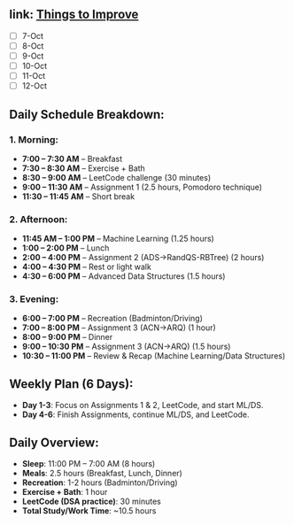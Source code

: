 ## link: [Things to Improve](Things%20to%20Improve.md)

- [ ] 7-Oct
- [ ] 8-Oct
- [ ] 9-Oct
- [ ] 10-Oct
- [ ] 11-Oct
- [ ] 12-Oct

## Daily Schedule Breakdown:

### 1. Morning:
- **7:00 – 7:30 AM** – Breakfast
- **7:30 – 8:30 AM** – Exercise + Bath
- **8:30 – 9:00 AM** – LeetCode challenge (30 minutes)
- **9:00 – 11:30 AM** – Assignment 1 (2.5 hours, Pomodoro technique)
- **11:30 – 11:45 AM** – Short break

### 2. Afternoon:
- **11:45 AM – 1:00 PM** – Machine Learning (1.25 hours)
- **1:00 – 2:00 PM** – Lunch
- **2:00 – 4:00 PM** – Assignment 2 (ADS->RandQS-RBTree) (2 hours)
- **4:00 – 4:30 PM** – Rest or light walk
- **4:30 – 6:00 PM** – Advanced Data Structures (1.5 hours)

### 3. Evening:
- **6:00 – 7:00 PM** – Recreation (Badminton/Driving)
- **7:00 – 8:00 PM** – Assignment 3 (ACN->ARQ) (1 hour)
- **8:00 – 9:00 PM** – Dinner
- **9:00 – 10:30 PM** – Assignment 3 (ACN->ARQ) (1.5 hours)
- **10:30 – 11:00 PM** – Review & Recap (Machine Learning/Data Structures)

## Weekly Plan (6 Days):
- **Day 1-3**: Focus on Assignments 1 & 2, LeetCode, and start ML/DS.
- **Day 4-6**: Finish Assignments, continue ML/DS, and LeetCode.

## Daily Overview:
- **Sleep**: 11:00 PM – 7:00 AM (8 hours)
- **Meals**: 2.5 hours (Breakfast, Lunch, Dinner)
- **Recreation**: 1-2 hours (Badminton/Driving)
- **Exercise + Bath**: 1 hour
- **LeetCode (DSA practice)**: 30 minutes
- **Total Study/Work Time**: ~10.5 hours
